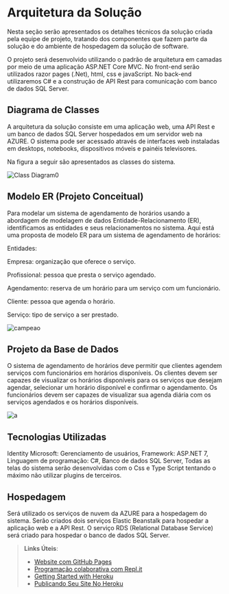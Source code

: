 # Arquitetura da Solução

Nesta seção serão apresentados os detalhes técnicos da solução criada pela equipe de projeto, tratando dos componentes que fazem parte da solução e do ambiente de hospedagem da solução de software.

O projeto será desenvolvido utilizando o padrão de arquitetura em camadas por meio de uma aplicação ASP.NET Core MVC. No front-end serão utilizados razor pages (.Net), html, css e javaScript. No back-end utilizaremos C# e a construção de API Rest para comunicação com banco de dados SQL Server.
## Diagrama de Classes

A arquitetura da solução consiste em uma aplicação web, uma API Rest e um banco de dados SQL Server hospedados em um servidor web na AZURE. O sistema pode ser acessado através de interfaces web instaladas em desktops, notebooks, dispositivos móveis e painéis televisores.

Na figura a seguir são apresentados as classes do sistema.


![Class Diagram0](https://user-images.githubusercontent.com/112700596/232039602-f626aea4-36f9-420e-ac60-3ae3ad8753da.png)









## Modelo ER (Projeto Conceitual)

Para modelar um sistema de agendamento de horários usando a abordagem de modelagem de dados Entidade-Relacionamento (ER), identificamos as entidades e seus relacionamentos no sistema. Aqui está uma proposta de modelo ER para um sistema de agendamento de horários:

Entidades:

Empresa: organização que oferece o serviço.

Profissional: pessoa que presta o serviço agendado.

Agendamento: reserva de um horário para um serviço com um funcionário.

Cliente: pessoa que agenda o horário.

Serviço: tipo de serviço a ser prestado.



![campeao](https://user-images.githubusercontent.com/112700596/232039073-feada575-614c-4834-aa8c-eabe1f309a87.png)






## Projeto da Base de Dados

O sistema de agendamento de horários deve permitir que clientes agendem serviços com funcionários em horários disponíveis. Os clientes devem ser capazes de visualizar os horários disponíveis para os serviços que desejam agendar, selecionar um horário disponível e confirmar o agendamento. Os funcionários devem ser capazes de visualizar sua agenda diária com os serviços agendados e os horários disponíveis.



![a](https://user-images.githubusercontent.com/112700596/232036630-a177af1b-c541-4075-8042-db720c8cf01a.png)





## Tecnologias Utilizadas

Identity Microsoft: Gerenciamento de usuários,
Framework: ASP.NET 7,
Linguagem de programação: C#,
Banco de dados SQL Server,
Todas as telas do sistema serão desenvolvidas com o Css e Type Script tentando o máximo não utilizar plugins de terceiros.

## Hospedagem

Será utilizado os serviços de nuvem da AZURE para a hospedagem do sistema. Serão criados dois serviços Elastic Beanstalk para hospedar a aplicação web e a API Rest. O serviço RDS (Relational Database Service) será criado para hospedar o banco de dados SQL Server.

> **Links Úteis**:
>
> - [Website com GitHub Pages](https://pages.github.com/)
> - [Programação colaborativa com Repl.it](https://repl.it/)
> - [Getting Started with Heroku](https://devcenter.heroku.com/start)
> - [Publicando Seu Site No Heroku](http://pythonclub.com.br/publicando-seu-hello-world-no-heroku.html)
